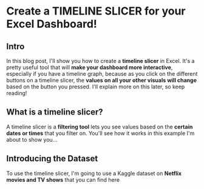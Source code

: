 # Create a TIMELINE SLICER for your Excel Dashboard!

## Intro
In this blog post, I'll show you how to create a **timeline slicer** in Excel. It's a pretty useful tool that will **make your dashboard more interactive**, especially if you have a timeline graph, because as you click on the different buttons on a timeline slicer, the **values on all your other visuals will change** based on the button you pressed. I'll explain more on this later, so keep reading!

## What is a timeline slicer?
A timeline slicer is a **filtering tool** lets you see values based on the **certain dates or times** that you filter on. You'll see how it works in this example I'm about to show you...

## Introducing the Dataset
To use the timeline slicer, I'm going to use a Kaggle dataset on **Netflix movies and TV shows** that you can find here
